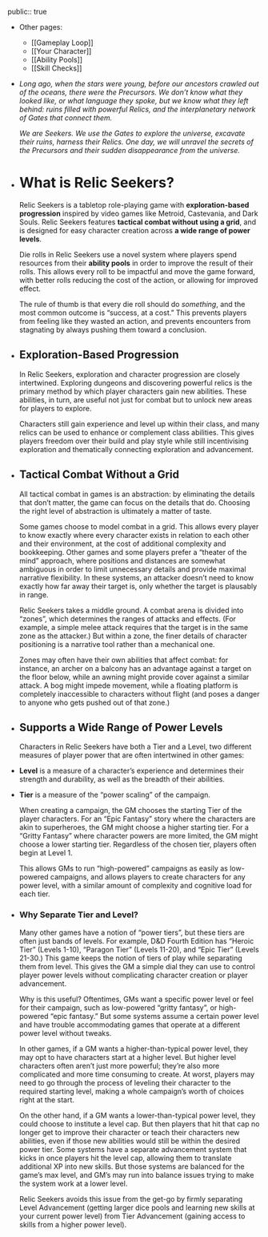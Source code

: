 public:: true

- Other pages:
	- [[Gameplay Loop]]
	- [[Your Character]]
	- [[Ability Pools]]
	- [[Skill Checks]]
- *Long ago, when the stars were young, before our ancestors crawled out of the oceans, there were the Precursors. We don’t know what they looked like, or what language they spoke, but we know what they left behind: ruins filled with powerful Relics, and the interplanetary network of Gates that connect them.*
  
  *We are Seekers. We use the Gates to explore the universe, excavate their ruins, harness their Relics. One day, we will unravel the secrets of the Precursors and their sudden disappearance from the universe.*
- # What is Relic Seekers?
  
  Relic Seekers is a tabletop role-playing game with **exploration-based progression** inspired by video games like Metroid, Castevania, and Dark Souls. Relic Seekers features **tactical combat without using a grid**, and is designed for easy character creation across **a wide range of power levels**.
  
  Die rolls in Relic Seekers use a novel system where players spend resources from their **ability pools** in order to improve the result of their rolls. This allows every roll to be impactful and move the game forward, with better rolls reducing the cost of the action, or allowing for improved effect.
  
  The rule of thumb is that every die roll should do *something*, and the most common outcome is “success, at a cost.” This prevents players from feeling like they wasted an action, and prevents encounters from stagnating by always pushing them toward a conclusion.
- ## Exploration-Based Progression
  
  In Relic Seekers, exploration and character progression are closely intertwined. Exploring dungeons and discovering powerful relics is the primary method by which player characters gain new abilities. These abilities, in turn, are useful not just for combat but to unlock new areas for players to explore.
  
  Characters still gain experience and level up within their class, and many relics can be used to enhance or complement class abilities. This gives players freedom over their build and play style while still incentivising exploration and thematically connecting exploration and advancement.
- ## Tactical Combat Without a Grid
  
  All tactical combat in games is an abstraction: by eliminating the details that don’t matter, the game can focus on the details that do. Choosing the right level of abstraction is ultimately a matter of taste.
  
  Some games choose to model combat in a grid. This allows every player to know exactly where every character exists in relation to each other and their environment, at the cost of additional complexity and bookkeeping. Other games and some players prefer a “theater of the mind” approach, where positions and distances are somewhat ambiguous in order to limit unnecessary details and provide maximal narrative flexibility. In these systems, an attacker doesn’t need to know exactly how far away their target is, only whether the target is plausably in range.
  
  Relic Seekers takes a middle ground. A combat arena is divided into “zones”, which determines the ranges of attacks and effects. (For example, a simple melee attack requires that the target is in the same zone as the attacker.) But within a zone, the finer details of character positioning is a narrative tool rather than a mechanical one.
  
  Zones may often have their own abilities that affect combat: for instance, an archer on a balcony has an advantage against a target on the floor below, while an awning might provide cover against a similar attack. A bog might impede movement, while a floating platform is completely inaccessible to characters without flight (and poses a danger to anyone who gets pushed out of that zone.)
- ## Supports a Wide Range of Power Levels
  
  Characters in Relic Seekers have both a Tier and a Level, two different measures of player power that are often intertwined in other games:
- **Level** is a measure of a character’s experience and determines their strength and durability, as well as the breadth of their abilities.
- **Tier** is a measure of the “power scaling” of the campaign.
  
  When creating a campaign, the GM chooses the starting Tier of the player characters. For an “Epic Fantasy” story where the characters are akin to superheroes, the GM might choose a higher starting tier. For a “Gritty Fantasy” where character powers are more limited, the GM might choose a lower starting tier. Regardless of the chosen tier, players often begin at Level 1.
  
  This allows GMs to run “high-powered” campaigns as easily as low-powered campaigns, and allows players to create characters for any power level, with a similar amount of complexity and cognitive load for each tier.
- ### Why Separate Tier and Level?
  
  Many other games have a notion of “power tiers”, but these tiers are often just bands of levels. For example, D&D Fourth Edition has “Heroic Tier” (Levels 1-10), “Paragon Tier” (Levels 11-20), and “Epic Tier” (Levels 21-30.) This game keeps the notion of tiers of play while separating them from level. This gives the GM a simple dial they can use to control player power levels without complicating character creation or player advancement.
  
  Why is this useful? Oftentimes, GMs want a specific power level or feel for their campaign, such as low-powered “gritty fantasy”, or high-powered “epic fantasy.” But some systems assume a certain power level and have trouble accommodating games that operate at a different power level without tweaks.
  
  In other games, if a GM wants a higher-than-typical power level, they may opt to have characters start at a higher level. But higher level characters often aren’t just more powerful; they’re also more complicated and more time consuming to create. At worst, players may need to go through the process of leveling their character to the required starting level, making a whole campaign’s worth of choices right at the start.
  
  On the other hand, if a GM wants a lower-than-typical power level, they could choose to institute a level cap. But then players that hit that cap no longer get to improve their character or teach their characters new abilities, even if those new abilities would still be within the desired power tier. Some systems have a separate advancement system that kicks in once players hit the level cap, allowing them to translate additional XP into new skills. But those systems are balanced for the game’s max level, and GM’s may run into balance issues trying to make the system work at a lower level.
  
  Relic Seekers avoids this issue from the get-go by firmly separating Level Advancement (getting larger dice pools and learning new skills at your current power level) from Tier Advancement (gaining access to skills from a higher power level).